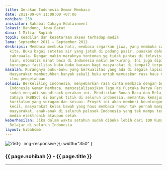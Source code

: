 ```yaml
---
title: Gerakan Indonesia Gemar Membaca
date: 2011-09-04 11:08:00 +07:00
nohibah: 250
inisiator: Sahabat Cahaya Edutainment
lokasi: Bandung, Jawa Barat
dana: 1 Miliar Rupiah
topik: Keadilan dan kesetaraan akses terhadap media
lama: September 2011 – September 2012
deskripsi: Membaca membuka hati, membaca segarkan jiwa, yang membuka cakrawala ketidaktahuan
  kita. Buku bagai setetes air yang jatuh di padang pasir, puaskan dahaga kita, tembusi
  cakrawala. Dengan makin maraknya tontonan yg tidak pantas di televisi dan media
  lain, otomatis minat baca di Indonesia makin berkurang. Ini juga dipicu dengan sangat
  kurangnya fasilitas buku-buku bacaan bagi masyarakat di tempat2 terpencil
masalah: Kurangnya buku-buku yang berkualitas yang ada di segala lapisan masyarakatm.
  Masyarakat membutuhkan banyak sekali buku untuk memuaskan rasa haus mereka akan
  ilmu pengetahuan
solusi: Berkeliling Indonesia, menyebarkan rasa cinta membaca dengan bendera Gerakan
  Indonesia Gemar Membaca, mensosialisasikan lagu Ke Pustaka karya Ferry Curtis yang
  sudah menjadi soundtrack gerakan ini. Mendirikan Rumah Baca dan Belajar Sahabat
  Cahaya (RBBSC) di banyak titik di seluruh indonesia, memantau kemajuannya, membuat
  kurikulum yang seragam dan sesuai. Proyek ini akan memberi keuntungan kepada rakyat
  kecil, masyarakat kelas bawah yang haus membaca namun tak pernah mampu membeli buku,
  masyarakat, anak-anak di seluruh pelosok Indonesia yang tak mampu terjangkau oleh
  media elektronik ataupun cetak
keberhasilan: Jika dalam waktu setahun sudah dibuka lebih dari 100 Rumah Baca dan
  Belajar di seluruh Indonesia
layout: hibahcmb
---
```


![250](/static/img/hibahcmb/250.png){: .img-responsive }{: width="350" }

### {{ page.nohibah }} - {{ page.title }}

---
